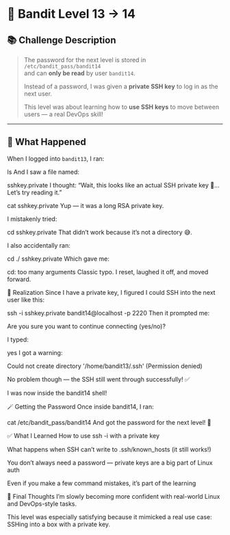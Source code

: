# 🔐 Bandit Level 13 → 14

## 📚 Challenge Description

> The password for the next level is stored in `/etc/bandit_pass/bandit14`  
> and can **only be read** by user `bandit14`.  
>  
> Instead of a password, I was given a **private SSH key** to log in as the next user.  
>  
> This level was about learning how to **use SSH keys** to move between users — a real DevOps skill!

---

## 🧪 What Happened

When I logged into `bandit13`, I ran:

ls
And I saw a file named:

sshkey.private
I thought: “Wait, this looks like an actual SSH private key 🔐... Let’s try reading it.”

cat sshkey.private
Yup — it was a long RSA private key.

I mistakenly tried:

cd sshkey.private
That didn’t work because it’s not a directory 😅.

I also accidentally ran:

cd ./ sshkey.private
Which gave me:

cd: too many arguments
Classic typo. I reset, laughed it off, and moved forward.

🧠 Realization
Since I have a private key, I figured I could SSH into the next user like this:

ssh -i sshkey.private bandit14@localhost -p 2220
Then it prompted me:

Are you sure you want to continue connecting (yes/no)?

I typed:

yes
I got a warning:

Could not create directory '/home/bandit13/.ssh' (Permission denied)

No problem though — the SSH still went through successfully! ✅

I was now inside the bandit14 shell!

🪄 Getting the Password
Once inside bandit14, I ran:

cat /etc/bandit_pass/bandit14
And got the password for the next level! 🎉

✅ What I Learned
How to use ssh -i with a private key

What happens when SSH can’t write to .ssh/known_hosts (it still works!)

You don’t always need a password — private keys are a big part of Linux auth

Even if you make a few command mistakes, it’s part of the learning

💬 Final Thoughts
I’m slowly becoming more confident with real-world Linux and DevOps-style tasks.

This level was especially satisfying because it mimicked a real use case: SSHing into a box with a private key.
